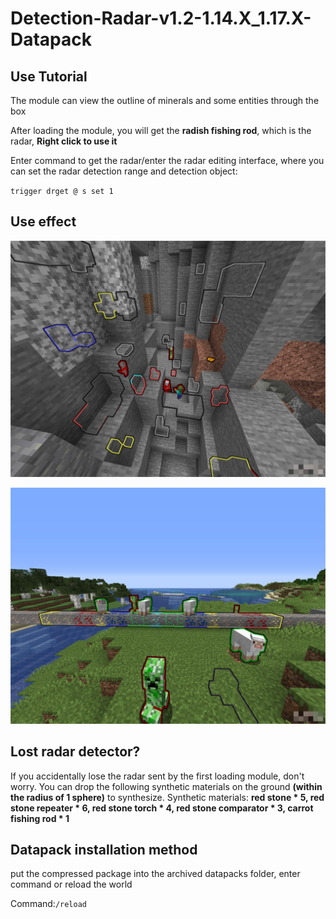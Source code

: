 # Detection-Radar-v1.2-1.14.X_1.17.X-Datapack

## Use Tutorial

The module can view the outline of minerals and some entities through the box

After loading the module, you will get the **radish fishing rod**, which is the radar, **Right click to use it**

Enter command to get the radar/enter the radar editing interface, where you can set the radar detection range and detection object:

`trigger drget @ s set 1`

## Use effect

![2.jpg](images/2.png)

![1.jpg](images/1.png)

## Lost radar detector?

If you accidentally lose the radar sent by the first loading module, don't worry. You can drop the following synthetic materials on the ground **(within the radius of 1 sphere)** to synthesize. Synthetic materials: **red stone * 5, red stone repeater * 6, red stone torch * 4, red stone comparator * 3, carrot fishing rod * 1**

## Datapack installation method

put the compressed package into the archived datapacks folder, enter command or reload the world

Command:`/reload`
